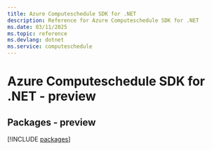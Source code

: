 ```yaml
---
title: Azure Computeschedule SDK for .NET
description: Reference for Azure Computeschedule SDK for .NET
ms.date: 03/11/2025
ms.topic: reference
ms.devlang: dotnet
ms.service: computeschedule
---
```

# Azure Computeschedule SDK for .NET - preview
## Packages - preview
[!INCLUDE [packages](computeschedule-index.md)]